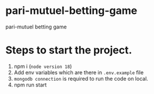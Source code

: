 # pari-mutuel-betting-game
pari-mutuel betting game 

# Steps to start the project. 

1. npm i (`node version 18`)
2. Add env variables which are there in `.env.example` file
3. `mongodb connection` is required to run the code on local. 
4. npm run start 